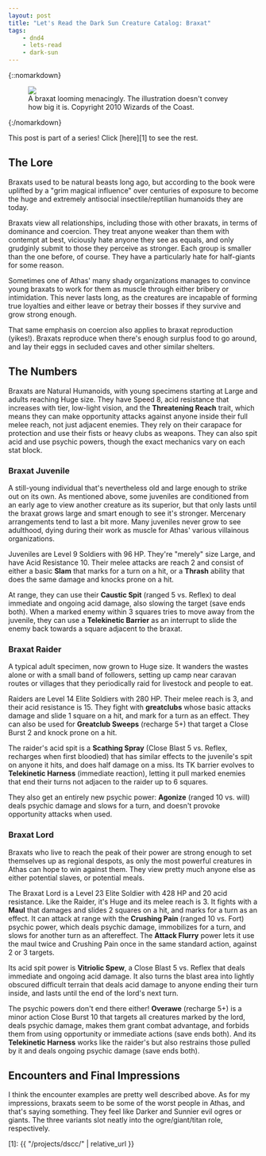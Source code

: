 ```yaml
---
layout: post
title: "Let's Read the Dark Sun Creature Catalog: Braxat"
tags:
    - dnd4
    - lets-read
    - dark-sun
---
```


{::nomarkdown}
<figure class="center">
  <img src="{{ "/assets/wir-dscc-braxat.jpg" | absolute_url }}"/>
  <figcaption>
    A braxat looming menacingly. The illustration doesn't convey how big it is.
    Copyright 2010 Wizards of the Coast.
  </figcaption>
</figure>
{:/nomarkdown}

This post is part of a series! Click [here][1] to see the rest.


## The Lore

Braxats used to be natural beasts long ago, but according to the book were
uplifted by a "grim magical influence" over centuries of exposure to become the
huge and extremely antisocial insectile/reptilian humanoids they are today.

Braxats view all relationships, including those with other braxats, in terms of
dominance and coercion. They treat anyone weaker than them with contempt at
best, viciously hate anyone they see as equals, and only grudginly submit to
those they perceive as stronger. Each group is smaller than the one before, of
course. They have a particularly hate for half-giants for some reason.

Sometimes one of Athas' many shady organizations manages to convince young
braxats to work for them as muscle through either bribery or intimidation. This
never lasts long, as the creatures are incapable of forming true loyalties and
either leave or betray their bosses if they survive and grow strong enough.

That same emphasis on coercion also applies to braxat reproduction
(yikes!). Braxats reproduce when there's enough surplus food to go around, and
lay their eggs in secluded caves and other similar shelters.

## The Numbers

Braxats are Natural Humanoids, with young specimens starting at Large and adults
reaching Huge size. They have Speed 8, acid resistance that increases with tier,
low-light vision, and the **Threatening Reach** trait, which means they can make
opportunity attacks against anyone inside their full melee reach, not just
adjacent enemies. They rely on their carapace for protection and use their fists
or heavy clubs as weapons. They can also spit acid and use psychic powers,
though the exact mechanics vary on each stat block.

### Braxat Juvenile

A still-young individual that's nevertheless old and large enough to strike out
on its own. As mentioned above, some juveniles are conditioned from an early age
to view another creature as its superior, but that only lasts until the braxat
grows large and smart enough to see it's stronger. Mercenary arrangements tend
to last a bit more. Many juveniles never grow to see adulthood, dying during
their work as muscle for Athas' various villainous organizations.

Juveniles are Level 9 Soldiers with 96 HP. They're "merely" size Large, and have
Acid Resistance 10. Their melee attacks are reach 2 and consist of either a
basic **Slam** that marks for a turn on a hit, or a **Thrash** ability that does
the same damage and knocks prone on a hit.

At range, they can use their **Caustic Spit** (ranged 5 vs. Reflex) to deal
immediate and ongoing acid damage, also slowing the target (save ends
both). When a marked enemy within 3 squares tries to move away from the
juvenile, they can use a **Telekinetic Barrier** as an interrupt to slide the
enemy back towards a square adjacent to the braxat.

### Braxat Raider

A typical adult specimen, now grown to Huge size. It wanders the wastes alone or
with a small band of followers, setting up camp near caravan routes or villages
that they periodically raid for livestock and people to eat.

Raiders are Level 14 Elite Soldiers with 280 HP. Their melee reach is 3, and
their acid resistance is 15. They fight with **greatclubs** whose basic attacks
damage and slide 1 square on a hit, and mark for a turn as an effect. They can
also be used for **Greatclub Sweeps** (recharge 5+) that target a Close Burst 2
and knock prone on a hit.

The raider's acid spit is a **Scathing Spray** (Close Blast 5 vs. Reflex,
recharges when first bloodied) that has similar effects to the juvenile's spit
on anyone it hits, and does half damage on a miss. Its TK barrier evolves to
**Telekinetic Harness** (immediate reaction), letting it pull marked enemies
that end their turns not adjacen to the raider up to 6 squares.

They also get an entirely new psychic power: **Agonize** (ranged 10 vs. will)
deals psychic damage and slows for a turn, and doesn't provoke opportunity
attacks when used.

### Braxat Lord

Braxats who live to reach the peak of their power are strong enough to set
themselves up as regional despots, as only the most powerful creatures in Athas
can hope to win against them. They view pretty much anyone else as either
potential slaves, or potential meals.

The Braxat Lord is a Level 23 Elite Soldier with 428 HP and 20 acid
resistance. Like the Raider, it's Huge and its melee reach is 3. It fights with
a **Maul** that damages and slides 2 squares on a hit, and marks for a turn as
an effect. It can attack at range with the **Crushing Pain** (ranged 10
vs. Fort) psychic power, which deals psychic damage, immobilizes for a turn, and
slows for another turn as an aftereffect. The **Attack Flurry** power lets it
use the maul twice and Crushing Pain once in the same standard action, against 2
or 3 targets.

Its acid spit power is **Vitriolic Spew**, a Close Blast 5 vs. Reflex that deals
immediate and ongoing acid damage. It also turns the blast area into lightly
obscured difficult terrain that deals acid damage to anyone ending their turn
inside, and lasts until the end of the lord's next turn.

The psychic powers don't end there either! **Overawe** (recharge 5+) is a minor
action Close Burst 10 that targets all creatures marked by the lord, deals
psychic damage, makes them grant combat advantage, and forbids them from using
opportunity or immediate actions (save ends both). And its **Telekinetic
Harness** works like the raider's but also restrains those pulled by it and
deals ongoing psychic damage (save ends both).

## Encounters and Final Impressions

I think the encounter examples are pretty well described above. As for my
impressions, braxats seem to be some of the worst people in Athas, and that's
saying something. They feel like Darker and Sunnier evil ogres or giants. The
three variants slot neatly into the ogre/giant/titan role, respectively.

[1]: {{ "/projects/dscc/" | relative_url }}
